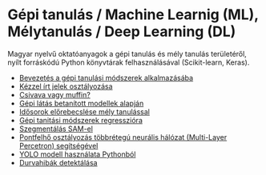 # Gépi tanulás / Machine Learnig (ML), Mélytanulás / Deep Learning (DL)

Magyar nyelvű oktatóanyagok a gépi tanulás és mély tanulás területéről, nyílt forráskódú Python könyvtárak felhasználásával
(Scikit-learn, Keras).

* [Bevezetés a gépi tanulási módszerek alkalmazásába](lessons/gita_ml.ipynb)
* [Kézzel írt jelek osztályozása](lessons/o_x_classification.ipynb)
* [Csivava vagy muffin?](lessons/csivava.ipynb)
* [Gépi látás betanított modellek alapján](lessons/machine_vision.ipynb)
* [Idősorok előrebecslése mély tanulással](lessons/time_series.ipynb)
* [Gépi tanitási módszerek regresszióra](lessons/concrete_keras.ipynb)
* [Szegmentálás SAM-el](lessons/SAM_img_segmentation_hun.ipynb)
* [Pontfelhő osztályozás többrétegú neurális hálózat (Multi-Layer Percetron) segítségével](lessons/pc_classification_with_mlp.ipynb)
* [YOLO modell használata Pythonból](lessons/yolo_cv2.ipynb)
* [Durvahibák detektálása](lessons/outliers.ipynb)

